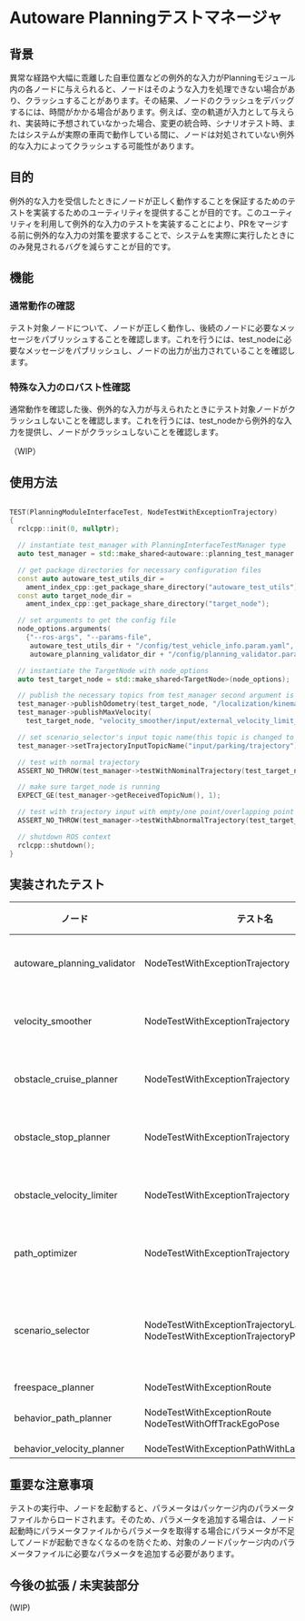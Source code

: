 # Autoware Planningテストマネージャ

## 背景

異常な経路や大幅に乖離した自車位置などの例外的な入力がPlanningモジュール内の各ノードに与えられると、ノードはそのような入力を処理できない場合があり、クラッシュすることがあります。その結果、ノードのクラッシュをデバッグするには、時間がかかる場合があります。例えば、空の軌道が入力として与えられ、実装時に予想されていなかった場合、変更の統合時、シナリオテスト時、またはシステムが実際の車両で動作している間に、ノードは対処されていない例外的な入力によってクラッシュする可能性があります。

## 目的

例外的な入力を受信したときにノードが正しく動作することを保証するためのテストを実装するためのユーティリティを提供することが目的です。このユーティリティを利用して例外的な入力のテストを実装することにより、PRをマージする前に例外的な入力の対策を要求することで、システムを実際に実行したときにのみ発見されるバグを減らすことが目的です。

## 機能

### 通常動作の確認

テスト対象ノードについて、ノードが正しく動作し、後続のノードに必要なメッセージをパブリッシュすることを確認します。これを行うには、test_nodeに必要なメッセージをパブリッシュし、ノードの出力が出力されていることを確認します。

### 特殊な入力のロバスト性確認

通常動作を確認した後、例外的な入力が与えられたときにテスト対象ノードがクラッシュしないことを確認します。これを行うには、test_nodeから例外的な入力を提供し、ノードがクラッシュしないことを確認します。

（WIP）

## 使用方法

```cpp

TEST(PlanningModuleInterfaceTest, NodeTestWithExceptionTrajectory)
{
  rclcpp::init(0, nullptr);

  // instantiate test_manager with PlanningInterfaceTestManager type
  auto test_manager = std::make_shared<autoware::planning_test_manager::PlanningInterfaceTestManager>();

  // get package directories for necessary configuration files
  const auto autoware_test_utils_dir =
    ament_index_cpp::get_package_share_directory("autoware_test_utils");
  const auto target_node_dir =
    ament_index_cpp::get_package_share_directory("target_node");

  // set arguments to get the config file
  node_options.arguments(
    {"--ros-args", "--params-file",
     autoware_test_utils_dir + "/config/test_vehicle_info.param.yaml", "--params-file",
     autoware_planning_validator_dir + "/config/planning_validator.param.yaml"});

  // instantiate the TargetNode with node_options
  auto test_target_node = std::make_shared<TargetNode>(node_options);

  // publish the necessary topics from test_manager second argument is topic name
  test_manager->publishOdometry(test_target_node, "/localization/kinematic_state");
  test_manager->publishMaxVelocity(
    test_target_node, "velocity_smoother/input/external_velocity_limit_mps");

  // set scenario_selector's input topic name(this topic is changed to test node)
  test_manager->setTrajectoryInputTopicName("input/parking/trajectory");

  // test with normal trajectory
  ASSERT_NO_THROW(test_manager->testWithNominalTrajectory(test_target_node));

  // make sure target_node is running
  EXPECT_GE(test_manager->getReceivedTopicNum(), 1);

  // test with trajectory input with empty/one point/overlapping point
  ASSERT_NO_THROW(test_manager->testWithAbnormalTrajectory(test_target_node));

  // shutdown ROS context
  rclcpp::shutdown();
}
```

## 実装されたテスト

| ノード                      | テスト名                                                                                  | 例外的入力        | 出力           | 例外的な入力パターン                                                          |
| --------------------------- | ----------------------------------------------------------------------------------------- | ----------------- | -------------- | ----------------------------------------------------------------------------- |
| autoware_planning_validator | NodeTestWithExceptionTrajectory                                                           | trajectory        | trajectory     | 空、単一ポイント、重複ポイントを含むパス                                      |
| velocity_smoother           | NodeTestWithExceptionTrajectory                                                           | trajectory        | trajectory     | 空、単一ポイント、重複ポイントを含むパス                                      |
| obstacle_cruise_planner     | NodeTestWithExceptionTrajectory                                                           | trajectory        | trajectory     | 空、単一ポイント、重複ポイントを含むパス                                      |
| obstacle_stop_planner       | NodeTestWithExceptionTrajectory                                                           | trajectory        | trajectory     | 空、単一ポイント、重複ポイントを含むパス                                      |
| obstacle_velocity_limiter   | NodeTestWithExceptionTrajectory                                                           | trajectory        | trajectory     | 空、単一ポイント、重複ポイントを含むパス                                      |
| path_optimizer              | NodeTestWithExceptionTrajectory                                                           | trajectory        | trajectory     | 空、単一ポイント、重複ポイントを含むパス                                      |
| scenario_selector           | NodeTestWithExceptionTrajectoryLaneDrivingMode NodeTestWithExceptionTrajectoryParkingMode | trajectory        | scenario       | LANEDRIVING および PARKING シナリオの空、単一ポイント、重複ポイントを含むパス |
| freespace_planner           | NodeTestWithExceptionRoute                                                                | route             | trajectory     | 空のルート                                                                    |
| behavior_path_planner       | NodeTestWithExceptionRoute NodeTestWithOffTrackEgoPose                                    | route             | route odometry | 空のルート オフレーン自己位置                                                 |
| behavior_velocity_planner   | NodeTestWithExceptionPathWithLaneID                                                       | path_with_lane_id | path           | 空のパス                                                                      |

## 重要な注意事項

テストの実行中、ノードを起動すると、パラメータはパッケージ内のパラメータファイルからロードされます。そのため、パラメータを追加する場合は、ノード起動時にパラメータファイルからパラメータを取得する場合にパラメータが不足してノードが起動できなくなるのを防ぐため、対象のノードパッケージ内のパラメータファイルに必要なパラメータを追加する必要があります。

## 今後の拡張 / 未実装部分

(WIP)
